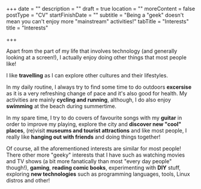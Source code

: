 +++
date = ""
description = ""
draft = true
location = ""
moreContent = false
postType = "CV"
startFinishDate = ""
subtitle = "Being a \"geek\" doesn't mean you can't enjoy more \"mainstream\" activities!"
tabTitle = "Interests"
title = "Interests"

+++
<br/>

Apart from the part of my life that involves technology (and generally looking at a screen!), I actually enjoy doing other things that most people like!

I like **travelling** as I can explore other cultures and their lifestyles. 

In my daily routine, I always try to find some time to do outdoors **excersise** as it is a very refreshing change of pace and it's also good for health. My activities are mainly **cycling and running**, although, I do also enjoy **swimming** at the beach during summertime. 

In my spare time, I try to do covers of favourite songs with my **guitar** in order to improve my playing, explore the city and **discover new "cool" places**, (re)visit **museums and tourist attractions** and like most people, I really like **hanging out with friends** and doing things together!

Of course, all the aforementioned interests are similar for most people! There other more "geeky" interests that I have such as watching movies and TV shows (a bit more fanatically than most "every day people" though!), **gaming**, **reading comic books**, experimenting with **DIY** stuff, exploring **new technologies** such as programming languages, tools, Linux distros and other!